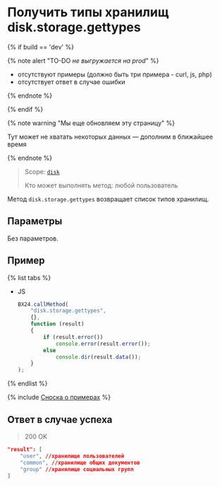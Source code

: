 # Получить типы хранилищ disk.storage.gettypes

{% if build == 'dev' %}

{% note alert "TO-DO _не выгружается на prod_" %}

- отсутствуют примеры (должно быть три примера - curl, js, php)
- отсутствует ответ в случае ошибки

{% endnote %}

{% endif %}

{% note warning "Мы еще обновляем эту страницу" %}

Тут может не хватать некоторых данных — дополним в ближайшее время

{% endnote %}

> Scope: [`disk`](../../scopes/permissions.md)
>
> Кто может выполнять метод: любой пользователь

Метод `disk.storage.gettypes` возвращает список типов хранилищ.

## Параметры

Без параметров.

## Пример

{% list tabs %}

- JS

    ```js
    BX24.callMethod(
        "disk.storage.gettypes",
        {},
        function (result)
        {
            if (result.error())
                console.error(result.error());
            else
                console.dir(result.data());
        }
    );
    ```

{% endlist %}

{% include [Сноска о примерах](../../../_includes/examples.md) %}

## Ответ в случае успеха

> 200 OK

```json
"result": [
    "user", //хранилище пользователей
    "common", //хранилище общих документов
    "group" //хранилище социальных групп
]
```